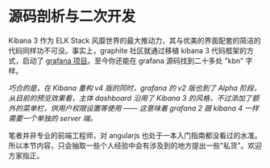 # 源码剖析与二次开发

Kibana 3 作为 ELK Stack 风靡世界的最大推动力，其与优美的界面配套的简洁的代码同样功不可没。事实上，graphite 社区就通过移植 kibana 3 代码框架的方式，启动了 [grafana 项目](http://grafana.org/)。至今你还能在 grafana 源码找到二十多处 "kbn" 字样。

*巧合的是，在 Kibana 重构 v4 版的同时，grafana 的 v2 版也到了 Alpha 阶段，从目前的预览效果看，主体 dashboard 沿用了 Kibana 3 的风格，不过添加了额外的菜单栏，供用户权限设置等使用 —— 这意味着 grafana 2 跟 kibana 4 一样需要一个单独的 server 端。*

笔者并非专业的前端工程师，对 angularjs 也处于一本入门指南都没看过的水准。所以本节内容，只会抽取一些个人经验中会有涉及到的地方提出一些"私货"。欢迎方家指正。

